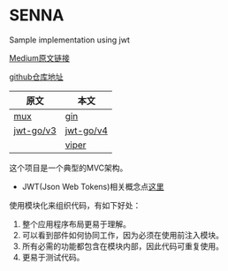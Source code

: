 # SENNA

Sample implementation using jwt

[Medium原文链接](https://medium.com/@Raulgzm/securing-golang-api-using-json-web-token-jwt-2dc363792a48)

[github仓库地址](https://github.com/brainattica/golang-jwt-authentication-api-sample)

|原文|本文|
|---|---|
|[mux](https://github.com/gorilla/mux)|[gin](https://github.com/gin-gonic/gin)|
|[jwt-go/v3](https://github.com/dgrijalva/jwt-go)|[jwt-go/v4](https://github.com/dgrijalva/jwt-go)|
||[viper](https://github.com/spf13/viper)|

这个项目是一个典型的MVC架构。

- JWT(Json Web Tokens)相关概念点[这里](https://promacanthus.netlify.app/%E5%BC%80%E5%8F%91%E6%A1%86%E6%9E%B6/jwt/01-jwt%E7%AE%80%E4%BB%8B/)

使用模块化来组织代码，有如下好处：

1. 整个应用程序布局更易于理解。
2. 可以看到部件如何协同工作，因为必须在使用前注入模块。
3. 所有必需的功能都包含在模块内部，因此代码可重复使用。
4. 更易于测试代码。
